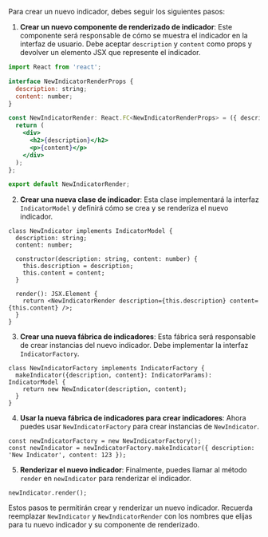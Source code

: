 Para crear un nuevo indicador, debes seguir los siguientes pasos:

1. **Crear un nuevo componente de renderizado de indicador**: Este componente será responsable de cómo se muestra el indicador en la interfaz de usuario. Debe aceptar `description` y `content` como props y devolver un elemento JSX que represente el indicador.

```jsx
import React from 'react';

interface NewIndicatorRenderProps {
  description: string;
  content: number;
}

const NewIndicatorRender: React.FC<NewIndicatorRenderProps> = ({ description, content }) => {
  return (
    <div>
      <h2>{description}</h2>
      <p>{content}</p>
    </div>
  );
};

export default NewIndicatorRender;
```

2. **Crear una nueva clase de indicador**: Esta clase implementará la interfaz `IndicatorModel` y definirá cómo se crea y se renderiza el nuevo indicador.

```typescriptreact
class NewIndicator implements IndicatorModel {
  description: string;
  content: number;

  constructor(description: string, content: number) {
    this.description = description;
    this.content = content;
  }

  render(): JSX.Element {
    return <NewIndicatorRender description={this.description} content={this.content} />;
  }
}
```

3. **Crear una nueva fábrica de indicadores**: Esta fábrica será responsable de crear instancias del nuevo indicador. Debe implementar la interfaz `IndicatorFactory`.

```typescriptreact
class NewIndicatorFactory implements IndicatorFactory {
  makeIndicator({description, content}: IndicatorParams): IndicatorModel {
    return new NewIndicator(description, content);
  }
}
```

4. **Usar la nueva fábrica de indicadores para crear indicadores**: Ahora puedes usar `NewIndicatorFactory` para crear instancias de `NewIndicator`.

```typescriptreact
const newIndicatorFactory = new NewIndicatorFactory();
const newIndicator = newIndicatorFactory.makeIndicator({ description: 'New Indicator', content: 123 });
```

5. **Renderizar el nuevo indicador**: Finalmente, puedes llamar al método `render` en `newIndicator` para renderizar el indicador.

```typescriptreact
newIndicator.render();
```

Estos pasos te permitirán crear y renderizar un nuevo indicador. Recuerda reemplazar `NewIndicator` y `NewIndicatorRender` con los nombres que elijas para tu nuevo indicador y su componente de renderizado.